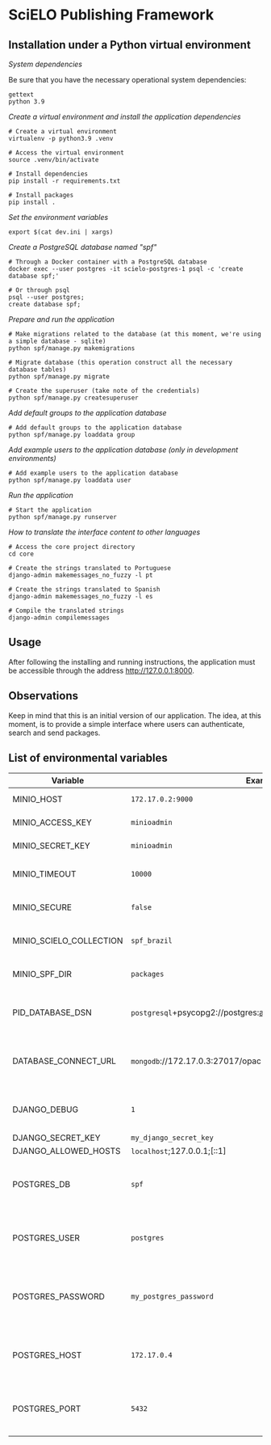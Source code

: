 # SciELO Publishing Framework


## Installation under a Python virtual environment

_System dependencies_

Be sure that you have the necessary operational system dependencies:

```shell
gettext
python 3.9
```

_Create a virtual environment and install the application dependencies_

```shell
# Create a virtual environment
virtualenv -p python3.9 .venv

# Access the virtual environment
source .venv/bin/activate

# Install dependencies
pip install -r requirements.txt

# Install packages
pip install .
```

_Set the environment variables_

```shell
export $(cat dev.ini | xargs)
```

_Create a PostgreSQL database named "spf"_

```shell
# Through a Docker container with a PostgreSQL database
docker exec --user postgres -it scielo-postgres-1 psql -c 'create database spf;'

# Or through psql
psql --user postgres;
create database spf;
```

_Prepare and run the application_

```shell
# Make migrations related to the database (at this moment, we're using a simple database - sqlite)
python spf/manage.py makemigrations

# Migrate database (this operation construct all the necessary database tables)
python spf/manage.py migrate

# Create the superuser (take note of the credentials)
python spf/manage.py createsuperuser
```

_Add default groups to the application database_

```shell
# Add default groups to the application database
python spf/manage.py loaddata group
```

_Add example users to the application database (only in development environments)_

```shell
# Add example users to the application database
python spf/manage.py loaddata user
```

_Run the application_

```shell
# Start the application
python spf/manage.py runserver
```

_How to translate the interface content to other languages_

```shell
# Access the core project directory
cd core

# Create the strings translated to Portuguese
django-admin makemessages_no_fuzzy -l pt

# Create the strings translated to Spanish
django-admin makemessages_no_fuzzy -l es

# Compile the translated strings
django-admin compilemessages
```


## Usage
After following the installing and running instructions, the application must be accessible through the address http://127.0.0.1:8000.


## Observations
Keep in mind that this is an initial version of our application. 
The idea, at this moment, is to provide a simple interface where users can authenticate, search and send packages.

## List of environmental variables

Variable | Example value | Description
---------|---------------|------------
MINIO_HOST | `172.17.0.2:9000` | MinIO host address
MINIO_ACCESS_KEY | `minioadmin` | MinIO username
MINIO_SECRET_KEY | `minioadmin` | MinIO password
MINIO_TIMEOUT | `10000` | MinIO connection timeout
MINIO_SECURE | `false` | MinIO SSL flag (`true` or `false`)
MINIO_SCIELO_COLLECTION | `spf_brazil` | MinIO collection name
MINIO_SPF_DIR | `packages` | MinIO storage main directory
PID_DATABASE_DSN | `postgresql`+psycopg2://postgres:alemanha@172.17.0.4:5432/pidmanager | PID manager (PostgreSQL) string connection
DATABASE_CONNECT_URL | `mongodb`://172.17.0.3:27017/opac | OPAC/Kernel database (MongoDB) string connection
DJANGO_DEBUG | `1` | Django flag to see DEBUG messages)
DJANGO_SECRET_KEY | `my_django_secret_key` |
DJANGO_ALLOWED_HOSTS | `localhost`;127.0.0.1;[::1] |
POSTGRES_DB | `spf` | SciELO Publishing Framework database name
POSTGRES_USER | `postgres` | SciELO Publishing Framework database user
POSTGRES_PASSWORD | `my_postgres_password` | SciELO Publishing Framework database user password
POSTGRES_HOST | `172.17.0.4` | SciELO Publishing Framework database hostname
POSTGRES_PORT | `5432` | SciELO Publishing Framework database host port

